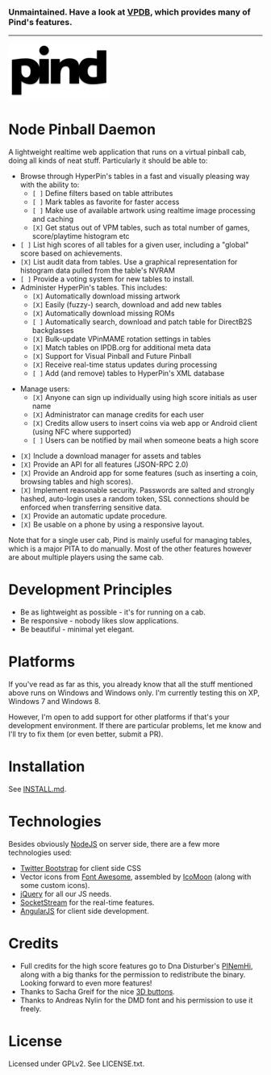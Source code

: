 ### Unmaintained. Have a look at [VPDB](https://github.com/vpdb), which provides many of Pind's features.

---

![pind](client/static/images/logo.png)

Node Pinball Daemon
===================

A lightweight realtime web application that runs on a virtual pinball cab, doing all
kinds of neat stuff. Particularly it should be able to:

- Browse through HyperPin's tables in a fast and visually pleasing way with
  the ability to:
  - `[ ]` Define filters based on table attributes
  - `[ ]` Mark tables as favorite for faster access
  - `[ ]` Make use of available artwork using realtime image processing and caching
  - `[X]` Get status out of VPM tables, such as total number of games, score/playtime
          histogram etc
- `[ ]` List high scores of all tables for a given user, including a "global" score
        based on achievements.
- `[X]` List audit data from tables. Use a graphical representation for histogram data
        pulled from the table's NVRAM
- `[ ]` Provide a voting system for new tables to install.
- Administer HyperPin's tables. This includes:
  - `[X]` Automatically download missing artwork
  - `[X]` Easily (fuzzy-) search, download and add new tables
  - `[X]` Automatically download missing ROMs
  - `[ ]` Automatically search, download and patch table for DirectB2S backglasses
  - `[X]` Bulk-update VPinMAME rotation settings in tables
  - `[X]` Match tables on IPDB.org for additional meta data
  - `[X]` Support for Visual Pinball and Future Pinball
  - `[X]` Receive real-time status updates during processing
  - `[ ]` Add (and remove) tables to HyperPin's XML database
* Manage users:
  - `[X]` Anyone can sign up individually using high score initials as user name
  - `[X]` Administrator can manage credits for each user
  - `[X]` Credits allow users to insert coins via web app or Android client (using
          NFC where supported)
  - `[ ]` Users can be notified by mail when someone beats a high score
- `[X]` Include a download manager for assets and tables
- `[X]` Provide an API for all features (JSON-RPC 2.0)
- `[X]` Provide an Android app for some features (such as inserting a coin, browsing
      tables and high scores).
- `[X]` Implement reasonable security. Passwords are salted and strongly hashed,
        auto-login uses a random token, SSL connections should be enforced when
        transferring sensitive data.
- `[X]` Provide an automatic update procedure.
- `[X]` Be usable on a phone by using a responsive layout.

Note that for a single user cab, Pind is mainly useful for managing tables,
which is a major PITA to do manually. Most of the other features however are
about multiple players using the same cab.


Development Principles
======================

* Be as lightweight as possible - it's for running on a cab.
* Be responsive - nobody likes slow applications.
* Be beautiful - minimal yet elegant.


Platforms
=========

If you've read as far as this, you already know that all the stuff mentioned
above runs on Windows and Windows only. I'm currently testing this on XP,
Windows 7 and Windows 8.

However, I'm open to add support for other platforms if that's your
development environment. If there are particular problems, let me know and I'll
try to fix them (or even better, submit a PR).


Installation
============

See [INSTALL.md](https://github.com/freezy/node-pind/blob/master/INSTALL.md).


Technologies
============

Besides obviously [NodeJS](http://nodejs.org/) on server side, there are a few
more technologies used:

* [Twitter Bootstrap](http://twitter.github.io/bootstrap/) for client side CSS
* Vector icons from [Font Awesome](http://fortawesome.github.io/Font-Awesome/),
  assembled by [IcoMoon](http://icomoon.io/) (along with some custom icons).
* [jQuery](http://jquery.com/) for all our JS needs.
* [SocketStream](http://www.socketstream.org/) for the real-time features.
* [AngularJS](http://angularjs.org/) for client side development.


Credits
=======

* Full credits for the high score features go to Dna Disturber's [PINemHi](http://www.pinemhi.com/),
  along with a big thanks for the permission to redistribute the binary. Looking
  forward to even more features!
* Thanks to Sacha Greif for the nice [3D buttons](http://sachagreif.com/bootstrap/).
* Thanks to Andreas Nylin for the DMD font and his permission to use it freely.

License
=======

Licensed under GPLv2. See LICENSE.txt.
